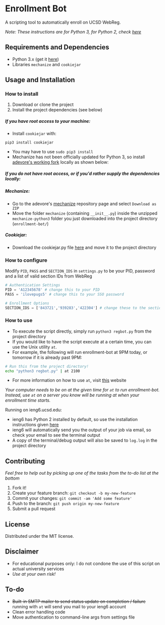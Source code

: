 # Enrollment Bot

A scripting tool to automatically enroll on UCSD WebReg.

_Note: These instructions are for Python 3, for Python 2, check [here](https://github.com/cpacker/enrollment-bot/tree/python2)_

## Requirements and Dependencies
- Python 3.x (get it [here](https://www.python.org/downloads/))
- Libraries `mechanize` and `cookiejar`

## Usage and Installation

### How to install
1. Download or clone the project
2. Install the project dependencies (see below)

##### If you have root access to your machine:
- Install `cookiejar` with:
```
pip3 install cookiejar
```
- You may have to use `sudo pip3 install`
- Mechanize has not been officially updated for Python 3, so install [adevore's working fork](https://github.com/adevore/mechanize/tree/python3) locally as shown below:

##### If you do not have root access, or if you'd rather supply the dependencies locally:
##### Mechanize:
- Go to the adevore's [mechanize](https://github.com/adevore/mechanize/tree/python3) repository page and select `Download as ZIP`
- Move the folder `mechanize` (containing `__init__.py`) inside the unzipped `mechanize-python3` folder you just downloaded into the project directory (`enrollment-bot/`)

##### Cookiejar:
- Download the cookiejar.py file [here](https://hg.python.org/cpython/raw-file/7cc7c794d1cb/Lib/http/cookiejar.py) and move it to the project directory

### How to configure
Modify `PID`, `PASS` and `SECTION_IDS` in `settings.py` to be your PID, password and a list of valid section IDs from WebReg
```python
# Authentication Settings
PID = 'A12345678' # change this to your PID
PASS = 'ilovepugs5' # change this to your SSO password

# Enrollment Options
SECTION_IDS = ['843721','939283','422304'] # change these to the section IDs you want to add
```

### How to use
- To execute the script directly, simply run `python3 regbot.py` from the project directory
- If you would like to have the script execute at a certain time, you can use the Unix utility `at`. 
- For example, the following will run enrollment-bot at 9PM today, or tomorrow if it is already past 9PM:
```bash
# Run this from the project directory!
echo "python3 regbot.py" | at 2100
```
- For more information on how to use `at`, visit [this](https://kb.iu.edu/d/aewo) website

_Your computer needs to be on at the given time for `at` to run enrollment-bot. Instead, use `at` on a server you know will be running at when your enrollment time starts._

Running on ieng6.ucsd.edu:
- ieng6 has Python 2 installed by default, so use the installation instructions given [here](https://github.com/cpacker/enrollment-bot/tree/python2)
- ieng6 will automatically send you the output of your job via email, so check your email to see the terminal output
- A copy of the terminal/debug output will also be saved to `log.log` in the project directory


## Contributing
*Feel free to help out by picking up one of the tasks from the to-do list at the bottom*
1. Fork it!
2. Create your feature branch: `git checkout -b my-new-feature`
3. Commit your changes: `git commit -am 'Add some feature'`
4. Push to the branch: `git push origin my-new-feature`
5. Submit a pull request

## License

Distributed under the MIT license.

## Disclaimer
- For educational purposes only: I do not condone the use of this script on actual university services
- *Use at your own risk!*

## To-do
- ~~Built-in SMTP mailer to send status update on completion / failure~~ running with `at` will send you mail to your ieng6 account
- Clean error handling code
- Move authentication to command-line args from settings file
